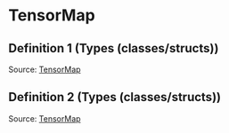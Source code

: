 # TensorMap

## Definition 1 (Types (classes/structs))

Source: [TensorMap](../../csrc/runtime/compiled_kernel.cpp#L1021)

## Definition 2 (Types (classes/structs))

Source: [TensorMap](../../csrc/tma.cpp#L110)

